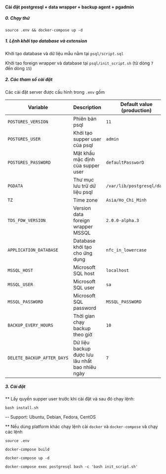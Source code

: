 #### Cài đặt postgresql + data wrapper + backup agent + pgadmin  

##### 0. Chạy thử

``source .env && docker-compose up -d``


##### 1. Lệnh khởi tạo database và extension
Khởi tạo database và dữ liệu mẫu nằm tại `psql/script.sql`

Khởi tạo foreign wrapper và database tại `psql/init_script.sh` (từ dòng `7` đến dòng `15`)

##### 2. Các tham số cài đặt

Các cài đặt server được cấu hình trong `.env` gồm 

|Variable|Description|Default value (production)|
|--------|------------|--------------------------|
|`POSTGRES_VERSION`|Phiên bản psql|`11`|
|`POSTGRES_USER`|Khởi tạo supper user của psql|`admin`|
|`POSTGRES_PASSWORD`|Mật khẩu mặc định của supper user|`defaultPassworD`|
|`PGDATA`|Thư mục lưu trữ dữ liệu psql|`/var/lib/postgresql/data`|
|`TZ`|Time zone|`Asia/Ho_Chi_Minh`|
|`TDS_FDW_VERSION`|Version data foreign wrapper MSSQL|`2.0.0-alpha.3`|
|`APPLICATION_DATABASE`|Database khởi tạo cho ứng dụng|`nfc_in_lowercase`|
|`MSSQL_HOST`|Microsoft SQL host|`localhost`|
|`MSSQL_USER`|Microsoft SQL user|`sa`|
|`MSSQL_PASSWORD`|Microsoft SQL password|`MSSQL_PASSWORD`|
|`BACKUP_EVERY_HOURS`|Thời gian chạy backup theo giờ|`10`|
|`DELETE_BACKUP_AFTER_DAYS`|Dữ liệu backup được lưu lâu nhất bao nhiêu ngày|`7`|


##### 3. Cài đặt

** Lấy quyền supper user trước khi cài đặt và sau đó chạy lệnh:

```bash install.sh```

-- Support: Ubuntu, Debian, Fedora, CentOS 


** Nếu dùng platform khác chạy lệnh cài `docker` và `docker-compose` và chạy các lệnh 

```
source .env

docker-compose build

docker-compose up -d

docker-compose exec postgresql bash -c 'bash init_script.sh'
```

